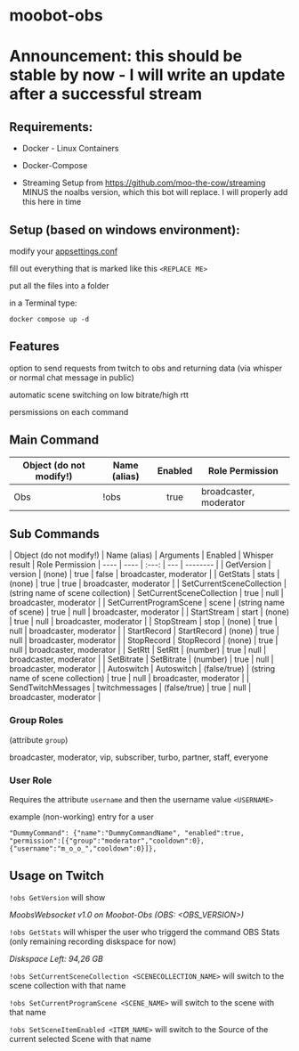 # moobot-obs

# Announcement: this should be stable by now - I will write an update after a successful stream

## Requirements:
- Docker - Linux Containers

- Docker-Compose

- Streaming Setup from https://github.com/moo-the-cow/streaming MINUS the noalbs version, which this bot will replace. I will properly add this here in time


## Setup (based on windows environment):

modify your [appsettings.conf](appsettings.conf)

fill out everything that is marked like this `<REPLACE ME>`

put all the files into a folder

in a Terminal type:
```
docker compose up -d
```

## Features
option to send requests from twitch to obs and returning data (via whisper or normal chat message in public)

automatic scene switching on low bitrate/high rtt

persmissions on each command

## Main Command
| Object (do not modify!) | Name (alias) | Enabled | Role Permission |
| ---- | ---- | :---: | -------- |
| Obs | !obs | true |  broadcaster, moderator  |

## Sub Commands

| Object (do not modify!) | Name (alias) | Arguments | Enabled | Whisper result | Role Permission
| ---- | ---- | :---: | --- | -------- |
| GetVersion | version | (none) | true | false |  broadcaster, moderator  |
| GetStats | stats | (none) | true | true | broadcaster, moderator  |
| SetCurrentSceneCollection | (string name of scene collection) | SetCurrentSceneCollection | true | null | broadcaster, moderator |
| SetCurrentProgramScene | scene | (string name of scene) | true | null | broadcaster, moderator |
| StartStream | start | (none) | true | null | broadcaster, moderator |
| StopStream | stop | (none) | true | null | broadcaster, moderator |
| StartRecord | StartRecord | (none) | true | null | broadcaster, moderator |
| StopRecord | StopRecord | (none) | true | null | broadcaster, moderator |
| SetRtt | SetRtt | (number) | true | null | broadcaster, moderator |
| SetBitrate | SetBitrate | (number) | true | null | broadcaster, moderator |
| Autoswitch | Autoswitch | (false/true) | (string name of scene collection) | true | null | broadcaster, moderator |
| SendTwitchMessages | twitchmessages | (false/true) | true | null | broadcaster, moderator |

### Group Roles
(attribute `group`)

broadcaster, moderator, vip, subscriber, turbo, partner, staff, everyone

### User Role
Requires the attribute `username` and then the username value `<USERNAME>`

example (non-working) entry for a user
```
"DummyCommand": {"name":"DummyCommandName", "enabled":true, "permission":[{"group":"moderator","cooldown":0},{"username":"m_o_o_","cooldown":0}]},
```

## Usage on Twitch
`!obs GetVersion` will show

*MoobsWebsocket v1.0 on Moobot-Obs (OBS: <OBS_VERSION>)*

`!obs GetStats` will whisper the user who triggerd the command OBS Stats (only remaining recording diskspace for now)

*Diskspace Left: 94,26 GB*

`!obs SetCurrentSceneCollection <SCENECOLLECTION_NAME>` will switch to the scene collection with that name

`!obs SetCurrentProgramScene <SCENE_NAME>` will switch to the scene with that name

`!obs SetSceneItemEnabled <ITEM_NAME>` will switch to the Source of the current selected Scene with that name
